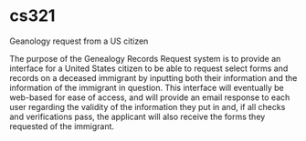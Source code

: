 # cs321
Geanology request from a US citizen

The purpose of the Genealogy Records Request system is to provide an interface for a United States citizen to be able to request select forms and records on a deceased immigrant by inputting both their information and the information of the immigrant in question. This interface will eventually be web-based for ease of access, and will provide an email response to each user regarding the validity of the information they put in and, if all checks and verifications pass, the applicant will also receive the forms they requested of the immigrant.


